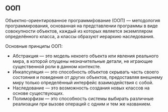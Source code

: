 ## ООП
Объектно-ориентированное программи́рование (ООП) — методология программирования, основанная на представлении программы в виде совокупности объектов, каждый из которых является экземпляром определённого класса, а классы образуют иерархию наследования.

Основные принципы ООП:
- Абстракция — это модель некоего объекта или явления реального мира, в которой опущены незначительные детали, не играющие существенной роли в данном контексте.
- Инкапсуляция — это способность объектов скрывать часть своего состояния и поведения от других объектов, предоставляя внешнему миру только определённый интерфейс взаимодействия с собой.
- Наследование — это возможность создания новых классов на основе существующих.
- Полиморфизм — это способность системы выбирать различные реализации при вызове операций с одним и тем же названием. 
